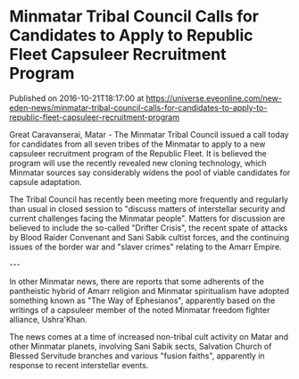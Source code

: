 # Minmatar Tribal Council Calls for Candidates to Apply to Republic Fleet Capsuleer Recruitment Program
Published on 2016-10-21T18:17:00 at https://universe.eveonline.com/new-eden-news/minmatar-tribal-council-calls-for-candidates-to-apply-to-republic-fleet-capsuleer-recruitment-program

Great Caravanserai, Matar - The Minmatar Tribal Council issued a call today for candidates from all seven tribes of the Minmatar to apply to a new capsuleer recruitment program of the Republic Fleet. It is believed the program will use the recently revealed new cloning technology, which Minmatar sources say considerably widens the pool of viable candidates for capsule adaptation.

The Tribal Council has recently been meeting more frequently and regularly than usual in closed session to "discuss matters of interstellar security and current challenges facing the Minmatar people". Matters for discussion are believed to include the so-called "Drifter Crisis", the recent spate of attacks by Blood Raider Convenant and Sani Sabik cultist forces, and the continuing issues of the border war and "slaver crimes" relating to the Amarr Empire.

\---

In other Minmatar news, there are reports that some adherents of the pantheistic hybrid of Amarr religion and Minmatar spiritualism have adopted something known as "The Way of Ephesianos", apparently based on the writings of a capsuleer member of the noted Minmatar freedom fighter alliance, Ushra'Khan.

The news comes at a time of increased non-tribal cult activity on Matar and other Minmatar planets, involving Sani Sabik sects, Salvation Church of Blessed Servitude branches and various "fusion faiths", apparently in response to recent interstellar events.
